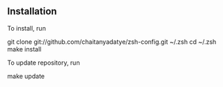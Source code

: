 Installation
------------

To install, run

   git clone git://github.com/chaitanyadatye/zsh-config.git ~/.zsh
   cd ~/.zsh
   make install

To update repository, run

   make update
